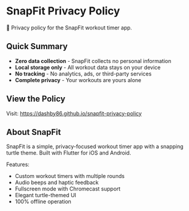 # SnapFit Privacy Policy

🐢 Privacy policy for the SnapFit workout timer app.

## Quick Summary
- **Zero data collection** - SnapFit collects no personal information
- **Local storage only** - All workout data stays on your device  
- **No tracking** - No analytics, ads, or third-party services
- **Complete privacy** - Your workouts are yours alone

## View the Policy
Visit: https://dashby86.github.io/snapfit-privacy-policy

## About SnapFit
SnapFit is a simple, privacy-focused workout timer app with a snapping turtle theme. Built with Flutter for iOS and Android.

Features:
- Custom workout timers with multiple rounds
- Audio beeps and haptic feedback
- Fullscreen mode with Chromecast support
- Elegant turtle-themed UI
- 100% offline operation
